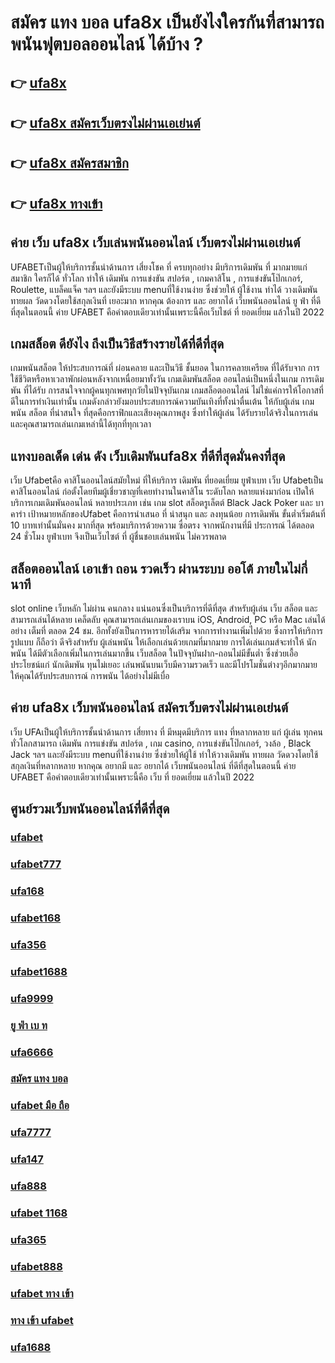 # สมัคร แทง บอล ufa8x เป็นยังไงใครกันที่สามารถพนันฟุตบอลออนไลน์   ได้บ้าง ?

## 👉 [ufa8x](https://he1.me/nloW)
## 👉 [ufa8x สมัครเว็บตรงไม่ผ่านเอเย่นต์](https://he1.me/nloW)
## 👉 [ufa8x สมัครสมาชิก](https://he1.me/nloW)
## 👉 [ufa8x ทางเข้า](https://he1.me/nloW)

## ค่าย เว็บ ufa8x  เว็บเล่นพนันออนไลน์ เว็บตรงไม่ผ่านเอเย่นต์   

UFABETเป็นผู้ให้บริการชั้นนำด้านการ เสี่ยงโชค ที่ ครบทุกอย่าง มีบริการเดิมพัน ที่ มากมายแก่ สมาชิก ใครก็ได้ ทั่วโลก  ทำให้ เดิมพัน การแข่งขัน สปอร์ต , เกมคาสิโน , การแข่งขันโป๊กเกอร์,  Roulette, แบล็คแจ็ค  ฯลฯ และยังมีระบบ  menuที่ใช้งานง่าย ซึ่งช่วยให้ ผู้ใช้งาน ทำได้ วางเดิมพัน ทายผล วัดดวงโดยใช้สกุลเงินที่ เยอะมาก หากคุณ ต้องการ  และ  อยากได้   เว็บพนันออนไลน์ ยู ฟ่า ที่ดีที่สุดในตอนนี้ ค่าย UFABET  คือคำตอบเดียวเท่านั้นเพราะนี้คือเว็บไชต์ ที่  ยอดเยี่ยม แล้วในปี 2022

##  เกมสล็อต ดียังไง ถึงเป็นวิธีสร้างรายได้ที่ดีที่สุด 

เกมพนันสล็อต ให้ประสบการณ์ที่ ผ่อนคลาย และเป็นวิธี ชั้นยอด ในการคลายเครียด ที่ได้รับจาก การใช้ชีวิตหรือหาเวลาพักผ่อนหลังจากเหนื่อยมาทั้งวัน  เกมเดิมพันสล็อต ออนไลน์เป็นหนึ่งในเกม การเดิมพัน ที่ได้รับ การสนใจจากผู้คนทุกเพศทุกวัยในปัจจุบันเกม เกมสล็อตออนไลน์  ไม่ใช่แค่การให้โอกาสที่ดีในการทำเงินเท่านั้น เกมดังกล่าวยังมอบประสบการณ์ความบันเทิงที่ทั้งน่าตื่นเต้น ให้กับผู้เล่น เกมพนัน สล็อต ที่น่าสนใจ ที่สุดคือกราฟิกและเสียงคุณภาพสูง ซึ่งทำให้ผู้เล่น ได้รับรายได้จริงในการเล่นและคุณสามารถเล่นเกมเหล่านี้ได้ทุกที่ทุกเวลา 


## แทงบอลเด็ด เด่น ดัง เว็บเดิมพันufa8x ที่ดีที่สุดมั่นคงที่สุด

 เว็บ Ufabetคือ คาสิโนออนไลน์สมัยใหม่ ที่ให้บริการ เดิมพัน ที่ยอดเยี่ยม  ยูฟ่าเบท เว็บ Ufabetเป็นคาสิโนออนไลน์   ก่อตั้งโดยทีมผู้เชี่ยวชาญที่เคยทำงานในคาสิโน ระดับโลก หลายแห่งมาก่อน เปิดให้บริการเกมเดิมพันออนไลน์  หลายประเภท  เช่น เกม slot สล็อตรูเล็ตต์  Black Jack  Poker และ บาคาร่า เป้าหมายหลักของUfabet  คือการนำเสนอ ที่ น่าสนุก และ ลงทุนน้อย  การเดิมพัน ขั้นต่ำเริ่มต้นที่ 10 บาทเท่านั้นมั่นคง มากที่สุด พร้อมบริการด้วยความ ซื่อตรง จากพนักงานที่มี ประการณ์ ได้ตลอด 24 ชั่วโมง  ยูฟ่าเบท  จึงเป็นเว็บไซต์ ที่ ผู้ชื่นชอบเล่นพนัน ไม่ควรพลาด

##  สล็อตออนไลน์  เอาเข้า ถอน  รวดเร็ว ผ่านระบบ ออโต้  ภายในไม่กี่นาที 

 slot online เว็บหลัก ไม่ผ่าน คนกลาง แน่นอนซึ่งเป็นบริการที่ดีที่สุด  สำหรับผู้เล่น เว็บ สล็อต  และสามารถเล่นได้หลาย เคล็ดลับ คุณสามารถเล่นเกมของเราบน iOS, Android, PC หรือ Mac เล่นได้อย่าง เต็มที่ ตลอด 24 ชม. อีกทั้งยังเป็นการหารายได้เสริม จากการทำงานเพิ่มไปด้วย ซึ่งการให้บริการ รูปแบบ ก็ถือว่า ดีจริงสำหรับ ผู้เล่นพนัน ให้เลือกเล่นด้วยเกมที่มากมาย การได้เล่นเกมส์จะทำให้ นักพนัน ได้มีตัวเลือกเพิ่มในการเล่นมากขึ้น เว็บสล็อต ในปัจจุบันฝาก-ถอนไม่มีขั้นต่ำ ซึ่งช่วยเอื้อประโยชน์แก่  นักเดิมพัน ทุนไม่เยอะ เล่นพนันบนเว็บมีความรวดเร็ว และมีโปรโมชั่นต่างๆอีกมากมาย ให้คุณได้รับประสบการณ์ การพนัน ได้อย่างไม่มีเบื่อ

## ค่าย ufa8x เว็บพนันออนไลน์  สมัครเว็บตรงไม่ผ่านเอเย่นต์  

เว็บ UFAเป็นผู้ให้บริการชั้นนำด้านการ เสี่ยทาง ที่ มีหมุดมีบริการ แทง ที่หลากหลาย แก่ ผู้เล่น ทุกคน ทั่วโลกสามารถ  เดิมพัน การแข่งขัน สปอร์ต , เกม casino, การแข่งขันโป๊กเกอร์,  วงล้อ ,  Black Jack ฯลฯ และยังมีระบบ  menuที่ใช้งานง่าย ซึ่งช่วยให้ผู้ใช้   ทำให้วางเดิมพัน ทายผล วัดดวงโดยใช้สกุลเงินที่หลากหลาย  หากคุณ  อยากมี และ  อยากได้  เว็บพนันออนไลน์  ที่ดีที่สุดในตอนนี้ ค่าย UFABET  คือคำตอบเดียวเท่านั้นเพราะนี้คือ เว็บ ที่  ยอดเยี่ยม แล้วในปี 2022


## ศูนย์รวมเว็บพนันออนไลน์ที่ดีที่สุด

### [ufabet](https://he1.me/nloW)
### [ufabet777](https://he1.me/nloW)
### [ufa168](https://he1.me/nloW)
### [ufabet168](https://he1.me/nloW)
### [ufa356](https://he1.me/nloW)
### [ufabet1688](https://he1.me/nloW)
### [ufa9999](https://he1.me/nloW)
### [ยู ฟ่า เบ ท](https://he1.me/nloW)
### [ufa6666](https://he1.me/nloW)
### [สมัคร แทง บอล](https://he1.me/nloW)
### [ufabet มือ ถือ](https://he1.me/nloW)
### [ufa7777](https://he1.me/nloW)
### [ufa147](https://he1.me/nloW)
### [ufa888](https://he1.me/nloW)
### [ufabet 1168](https://he1.me/nloW)
### [ufa365](https://he1.me/nloW)
### [ufabet888](https://he1.me/nloW)
### [ufabet ทาง เข้า](https://he1.me/nloW)
### [ทาง เข้า ufabet](https://he1.me/nloW)
### [ufa1688](https://he1.me/nloW)
